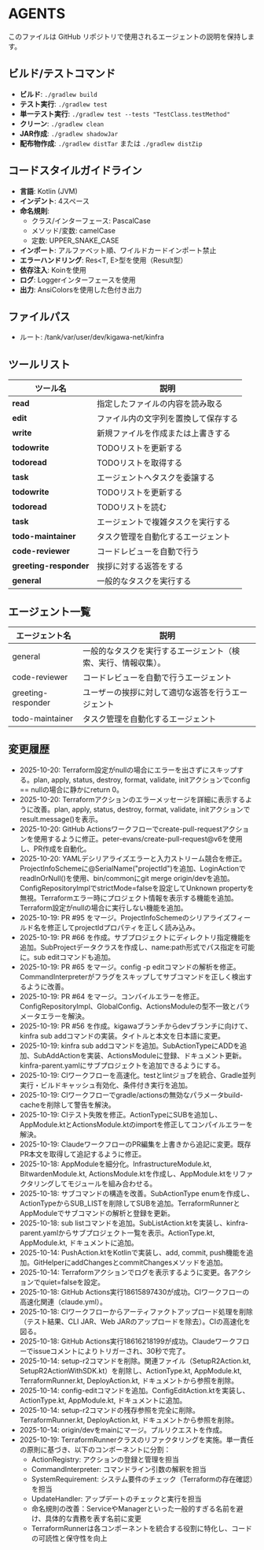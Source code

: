 # AGENTS

このファイルは GitHub リポジトリで使用されるエージェントの説明を保持します。

## ビルド/テストコマンド

- **ビルド**: `./gradlew build`
- **テスト実行**: `./gradlew test`
- **単一テスト実行**: `./gradlew test --tests "TestClass.testMethod"`
- **クリーン**: `./gradlew clean`
- **JAR作成**: `./gradlew shadowJar`
- **配布物作成**: `./gradlew distTar` または `./gradlew distZip`

## コードスタイルガイドライン

- **言語**: Kotlin (JVM)
- **インデント**: 4スペース
- **命名規則**:
  - クラス/インターフェース: PascalCase
  - メソッド/変数: camelCase
  - 定数: UPPER_SNAKE_CASE
- **インポート**: アルファベット順、ワイルドカードインポート禁止
- **エラーハンドリング**: Res<T, E>型を使用（Result型）
- **依存注入**: Koinを使用
- **ログ**: Loggerインターフェースを使用
- **出力**: AnsiColorsを使用した色付き出力

## ファイルパス

* ルート: /tank/var/user/dev/kigawa-net/kinfra

## ツールリスト

| ツール名   | 説明 |
|----------|------|
| **read** | 指定したファイルの内容を読み取る |
| **edit** | ファイル内の文字列を置換して保存する |
| **write** | 新規ファイルを作成または上書きする |
| **todowrite** | TODOリストを更新する |
| **todoread** | TODOリストを取得する |
| **task** | エージェントへタスクを委譲する |
| **todowrite** | TODOリストを更新する |
| **todoread** | TODOリストを読む |
| **task** | エージェントで複雑タスクを実行する |
| **todo-maintainer** | タスク管理を自動化するエージェント |
| **code-reviewer** | コードレビューを自動で行う |
| **greeting-responder** | 挨拶に対する返答をする |
| **general** | 一般的なタスクを実行する |


## エージェント一覧

| エージェント名            | 説明                              |
|--------------------|---------------------------------|
| general            | 一般的なタスクを実行するエージェント（検索、実行、情報収集）。 |
| code-reviewer      | コードレビューを自動で行うエージェント             |
| greeting-responder | ユーザーの挨拶に対して適切な返答を行うエージェント       |
| todo-maintainer    | タスク管理を自動化するエージェント |

## 変更履歴
- 2025-10-20: Terraform設定がnullの場合にエラーを出さずにスキップする。plan, apply, status, destroy, format, validate, initアクションでconfig == nullの場合に静かにreturn 0。
- 2025-10-20: Terraformアクションのエラーメッセージを詳細に表示するように改善。plan, apply, status, destroy, format, validate, initアクションでresult.message()を表示。
- 2025-10-20: GitHub Actionsワークフローでcreate-pull-requestアクションを使用するように修正。peter-evans/create-pull-request@v6を使用し、PR作成を自動化。
- 2025-10-20: YAMLデシリアライズエラーと入力ストリーム競合を修正。ProjectInfoSchemeに@SerialName("projectId")を追加、LoginActionでreadlnOrNull()を使用、bin/commonにgit merge origin/devを追加。ConfigRepositoryImplでstrictMode=falseを設定してUnknown propertyを無視。Terraformエラー時にプロジェクト情報を表示する機能を追加。Terraform設定がnullの場合に実行しない機能を追加。
- 2025-10-19: PR #95 をマージ。ProjectInfoSchemeのシリアライズフィールド名を修正してprojectIdプロパティを正しく読み込み。
- 2025-10-19: PR #66 を作成。サブプロジェクトにディレクトリ指定機能を追加。SubProjectデータクラスを作成し、name:path形式でパス指定を可能に。sub editコマンドも追加。
- 2025-10-19: PR #65 をマージ。config -p editコマンドの解析を修正。CommandInterpreterがフラグをスキップしてサブコマンドを正しく検出するように改善。
- 2025-10-19: PR #64 をマージ。コンパイルエラーを修正。ConfigRepositoryImpl、GlobalConfig、ActionsModuleの型不一致とパラメータエラーを解決。
- 2025-10-19: PR #56 を作成。kigawaブランチからdevブランチに向けて、kinfra sub addコマンドの実装。タイトルと本文を日本語に変更。
- 2025-10-19: kinfra sub addコマンドを追加。SubActionTypeにADDを追加、SubAddActionを実装、ActionsModuleに登録、ドキュメント更新。kinfra-parent.yamlにサブプロジェクトを追加できるようにする。
- 2025-10-19: CIワークフローを高速化。testとlintジョブを統合、Gradle並列実行・ビルドキャッシュ有効化、条件付き実行を追加。
- 2025-10-19: CIワークフローでgradle/actionsの無効なパラメータbuild-cacheを削除して警告を解決。
- 2025-10-19: CIテスト失敗を修正。ActionTypeにSUBを追加し、AppModule.ktとActionsModule.ktのimportを修正してコンパイルエラーを解決。
- 2025-10-19: ClaudeワークフローのPR編集を上書きから追記に変更。既存PR本文を取得して追記するように修正。
- 2025-10-18: AppModuleを細分化。InfrastructureModule.kt, BitwardenModule.kt, ActionsModule.ktを作成し、AppModule.ktをリファクタリングしてモジュールを組み合わせる。
- 2025-10-18: サブコマンドの構造を改善。SubActionType enumを作成し、ActionTypeからSUB_LISTを削除してSUBを追加。TerraformRunnerとAppModuleでサブコマンドの解析と登録を更新。
- 2025-10-18: sub listコマンドを追加。SubListAction.ktを実装し、kinfra-parent.yamlからサブプロジェクト一覧を表示。ActionType.kt, AppModule.kt, ドキュメントに追加。
- 2025-10-14: PushAction.ktをKotlinで実装し、add, commit, push機能を追加。GitHelperにaddChangesとcommitChangesメソッドを追加。
- 2025-10-14: Terraformアクションでログを表示するように変更。各アクションでquiet=falseを設定。
- 2025-10-18: GitHub Actions実行18615897430が成功。CIワークフローの高速化関連（claude.yml）。
- 2025-10-18: CIワークフローからアーティファクトアップロード処理を削除（テスト結果、CLI JAR、Web JARのアップロードを除去）。CIの高速化を図る。
- 2025-10-18: GitHub Actions実行18616218199が成功。Claudeワークフローでissueコメントによりトリガーされ、30秒で完了。
- 2025-10-14: setup-r2コマンドを削除。関連ファイル（SetupR2Action.kt, SetupR2ActionWithSDK.kt）を削除し、ActionType.kt, AppModule.kt, TerraformRunner.kt, DeployAction.kt, ドキュメントから参照を削除。
- 2025-10-14: config-editコマンドを追加。ConfigEditAction.ktを実装し、ActionType.kt, AppModule.kt, ドキュメントに追加。
- 2025-10-14: setup-r2コマンドの残存参照を完全に削除。TerraformRunner.kt, DeployAction.kt, ドキュメントから参照を削除。
- 2025-10-14: origin/devをmainにマージ。プルリクエストを作成。
- 2025-10-19: TerraformRunnerクラスのリファクタリングを実施。単一責任の原則に基づき、以下のコンポーネントに分割：
  - ActionRegistry: アクションの登録と管理を担当
  - CommandInterpreter: コマンドライン引数の解釈を担当
  - SystemRequirement: システム要件のチェック（Terraformの存在確認）を担当
  - UpdateHandler: アップデートのチェックと実行を担当
  - 命名規則の改善：ServiceやManagerといった一般的すぎる名前を避け、具体的な責務を表す名前に変更
  - TerraformRunnerは各コンポーネントを統合する役割に特化し、コードの可読性と保守性を向上
